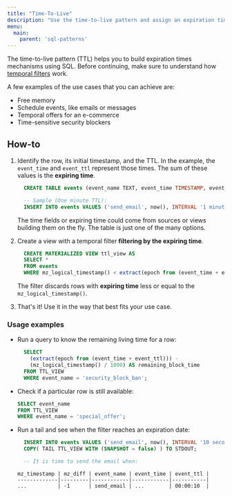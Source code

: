 ```yaml
---
title: "Time-To-Live"
description: "Use the time-to-live pattern and assign an expiration time for a particular row."
menu:
  main:
    parent: 'sql-patterns'
---
```


The time-to-live pattern (TTL) helps you to build expiration times mechanisms using SQL. Before continuing, make sure to understand how [temporal filters](/guides/temporal-filters/) work.

A few examples of the use cases that you can achieve are:

- Free memory
- Schedule events, like emails or messages
- Temporal offers for an e-commerce
- Time-sensitive security blockers

## How-to

1. Identify the row, its initial timestamp, and the TTL. In the example, the `event_time` and `event_ttl` represent those times. The sum of these values is the **expiring time**.
    ```sql
      CREATE TABLE events (event_name TEXT, event_time TIMESTAMP, event_ttl INTERVAL);

      -- Sample (One minute TTL):
      INSERT INTO events VALUES ('send_email', now(), INTERVAL '1 minute');
    ```

    The time fields or expiring time could come from sources or views building them on the fly. The table is just one of the many options.

1. Create a view with a temporal filter **filtering by the expiring time**.
    ```sql
      CREATE MATERIALIZED VIEW ttl_view AS
      SELECT *
      FROM events
      WHERE mz_logical_timestamp() < extract(epoch from (event_time + event_ttl)) * 1000;
    ```

    The filter discards rows with **expiring time** less or equal to the  `mz_logical_timestamp()`.
1. That's it! Use it in the way that best fits your use case.

### Usage examples

- Run a query to know the remaining living time for a row:
  ```sql
    SELECT
      (extract(epoch from (event_time + event_ttl))) -
      (mz_logical_timestamp() / 1000) AS remaining_block_time
    FROM TTL_VIEW
    WHERE event_name = 'security_block_ban';
  ```

- Check if a particular row is still available:
  ```sql
  SELECT event_name
  FROM TTL_VIEW
  WHERE event_name = 'special_offer';
  ```

- Run a tail and see when the filter reaches an expiration date:
  ```sql
    INSERT INTO events VALUES ('send_email', now(), INTERVAL '10 seconds');
    COPY( TAIL TTL_VIEW WITH (SNAPSHOT = false) ) TO STDOUT;

    -- It is time to send the email when:
  ```
  ```nofmt
  mz_timestamp | mz_diff | event_name | event_time | event_ttl |
  -------------|---------|------------|------------|-----------|
  ...          | -1      | send_email | ...        | 00:00:10  |
  ```

<!-- ## Expiring time

One can simplify the case by summing the `event_time` and `event_ttl` to get the expiry date at the beginning:

```sql
  CREATE TABLE events (event_name TEXT, event_expiration TIMESTAMP);

  -- Sample (One minute time to live):
  INSERT INTO events VALUES ('send_email', now() + INTERVAL '1 minute');
```

But if there is a need in the future for more details, then **it will be a disadvantage**. Granularity is absent. -->
